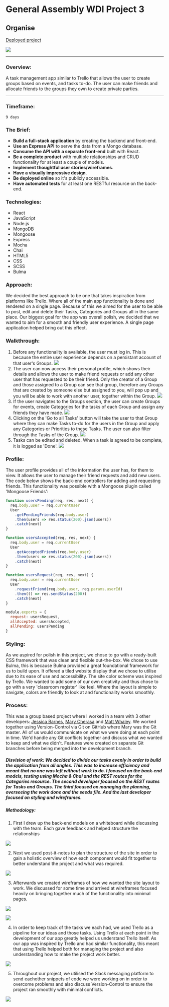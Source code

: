 # General Assembly WDI Project 3
## Organise
[Deployed project](https://organise-ga.herokuapp.com)

![](https://i.imgur.com/jQl9Jt7.jpg?1)
___
### Overview:
A task management app similar to Trello that allows the user to create groups based on events, and tasks to-do. The user can make friends and allocate friends to the groups they own to create private parties.
___

### Timeframe:
    9 days
### The Brief:

* **Build a full-stack application** by creating the backend and front-end.
* **Use an Express API** to serve the data from a Mongo database.
* **Consume the API with a separate front-end** built with React.
* **Be a complete product** with multiple relationships and CRUD functionality for at least a couple of models.
* **Implement thoughtful user stories/wireframes**.
* **Have a visually impressive design**.
* **Be deployed online** so it's publicly accessible.
* **Have automated tests** for at least one RESTful resource on the back-end.

### Technologies:

* React
* JavaScript
* Node.js
* MongoDB
* Mongoose
* Express
* Mocha
* Chai
* HTML5
* CSS
* SCSS
* Bulma

### Approach:
We decided the best approach to be one that takes inspiration from platforms like Trello. Where all of the main app functionality is done and rendered on a single page. Because of this we aimed for the user to be able to post, edit and delete their Tasks, Categories and Groups all in the same place. Our biggest goal for the app was overall polish, we decided that we wanted to aim for a smooth and friendly user experience. A single page application helped bring out this effect.

### Walkthrough:
1. Before any functionality is available, the user must log in. This is because the entire user experience depends on a persistant account of that user's Groups.
 ![](https://i.imgur.com/rV6asRE.png?1)
2. The user can now access their personal profile, which shows their details and allows the user to make friend requests or add any other user that has requested to be their friend. Only the creator of a Group and those assigned to a Group can see that group, therefore any Groups that are created by someone else but assigned to you, will pop up and you will be able to work with another user, together within the Group.
 ![](https://media.giphy.com/media/IbsQ4WGhzLAcYSvDWa/giphy.gif)
3. If the user navigates to the Groups section, the user can create Groups for events, create Categories for the tasks of each Group and assign any friends they have made.
 ![](https://i.imgur.com/HAWfPLn.png?1)
4. Clicking on the 'Go to all Tasks' button will take the user to that Group where they can make Tasks to-do for the users in the Group and apply any Categories or Priorities to these Tasks. The user can also filter through the Tasks of the Group.
 ![](https://i.imgur.com/pQrmVJk.png)
5. Tasks can be edited and deleted. When a task is agreed to be complete, it is logged as 'Done'.
 ![](https://media.giphy.com/media/L3QlXpiK3UGt1k5b0C/giphy.gif)


### Profile:
The user profile provides all of the information the user has, for them to view. It allows the user to manage their friend requests and add new users. The code below shows the back-end controllers for adding and requesting friends. This functionality was possible with a Mongoose plugin called 'Mongoose Friends':
```javascript
function usersPending(req, res, next) {
  req.body.user = req.currentUser
  User
    .getPendingFriends(req.body.user)
    .then(users => res.status(200).json(users))
    .catch(next)
}

function usersAccepted(req, res, next) {
  req.body.user = req.currentUser
  User
    .getAcceptedFriends(req.body.user)
    .then(users => res.status(200).json(users))
    .catch(next)
}

function usersRequest(req, res, next) {
  req.body.user = req.currentUser
  User
    .requestFriend(req.body.user, req.params.userId)
    .then(() => res.sendStatus(200))
    .catch(next)
}

module.exports = {
  request: usersRequest,
  allAccepted: usersAccepted,
  allPending: usersPending
}
```

### Styling:
As we aspired for polish in this project, we chose to go with a ready-built CSS framework that was clean and flexible out-the-box. We chose to use Bulma, this is because Bulma provided a great foundational framework for us to build upon. It offered a tiled website display that we chose to utilise due to its ease of use and accessibility. The site color scheme was inspired by Trello. We wanted to add some of our own creativity and thus chose to go with a very 'classroom register' like feel. Where the layout is simple to navigate, colors are friendly to look at and functionality works smoothly.

### Process:
This was a group based project where I worked in a team with 3 other developers: [Jessica Barnes](https://github.com/jessicamarybarnes), [Mary Cherasa](https://github.com/MaryCerasa) and [Matt Whaley](https://github.com/mjwhaley). We worked together using Version-Control via Git on GitHub where Mary was the Git master. All of us would communicate on what we were doing at each point in time. We'd handle any Git conflicts together and discuss what we wanted to keep and what we didn't. Features were created on separate Git branches before being merged into the development branch.

##### Disvision of work: We decided to divide our tasks evenly in order to build the application from all angles. This was to increase efficiency and meant that no one was left without work to do. I focused on the back-end models, testing using Mocha & Chai and the REST routes for the Categories resource. The second developer focused on the REST routes for Tasks and Groups. The third focused on managing the planning, overseeing the work done and the seeds file. And the last developer focused on styling and wireframes.

##### Methodology:
1. First I drew up the back-end models on a whiteboard while discussing with the team. Each gave feedback and helped structure the relationships
 
 ![](https://i.imgur.com/TthwseX.jpg)

2. Next we used post-it-notes to plan the structure of the site in order to gain a holistic overview of how each component would fit together to better understand the project and what was required.
 
 ![](https://i.imgur.com/kcoX6tR.jpg)

3. Afterwards we created wireframes of how we wanted the site layout to work. We discussed for some time and arrived at wireframes focused heavily on bringing together much of the functionality into minimal pages.
 
 ![](https://i.imgur.com/ANk1xTC.png)
 
 ![](https://i.imgur.com/vWOph94.png)

4. In order to keep track of the tasks we each had, we used Trello as a pipeline for our ideas and those tasks. Using Trello at each point in the development of our app greatly helped us understand Trello itself. As our app was inspired by Trello and had similar functionality, this meant that using Trello helped both for managing the project and also understanding how to make the project work better.
 
 ![](https://i.imgur.com/jQHcfS8.jpg)

5. Throughout our project, we utilised the Slack messaging platform to send eachother snippets of code we were working on in order to overcome problems and also discuss Version-Control to ensure the project ran smoothly with minimal conflicts.
 
 ![](https://i.imgur.com/yMn7Bwg.png?1)
